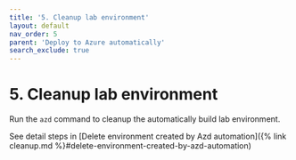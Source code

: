 ```yaml
---
title: '5. Cleanup lab environment'
layout: default
nav_order: 5
parent: 'Deploy to Azure automatically'
search_exclude: true
---
```


# 5. Cleanup lab environment

Run the `azd` command to cleanup the automatically build lab environment.

See detail steps in [Delete environment created by Azd automation]({% link cleanup.md %}#delete-environment-created-by-azd-automation)
